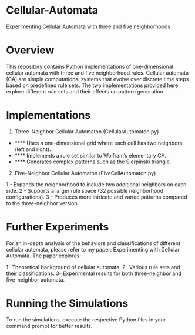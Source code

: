 # Cellular-Automata
Experimenting Cellular Automata with three and five neighborhoods

# Overview
This repository contains Python implementations of one-dimensional cellular automata with three and five neighborhood rules. Cellular automata (CA) are simple computational systems that evolve over discrete time steps based on predefined rule sets. The two implementations provided here explore different rule sets and their effects on pattern generation.

# Implementations
1. Three-Neighbor Cellular Automaton (CellularAutomaton.py)

- **** Uses a one-dimensional grid where each cell has two neighbors (left and right).
- **** Implements a rule set similar to Wolfram’s elementary CA.
- **** Generates complex patterns such as the Sierpiński triangle.

2. Five-Neighbor Cellular Automaton (FiveCellAutomaton.py)

1 - Expands the neighborhood to include two additional neighbors on each side.
2 - Supports a larger rule space (32 possible neighborhood configurations).
3 - Produces more intricate and varied patterns compared to the three-neighbor version.

# Further Experiments
For an in-depth analysis of the behaviors and classifications of different cellular automata, please refer to my paper: Experimenting with Cellular Automata.
The paper explores:

1- Theoretical background of cellular automata.
2- Various rule sets and their classifications.
3- Experimental results for both three-neighbor and five-neighbor automata.
# Running the Simulations
To run the simulations, execute the respective Python files in your command prompt for better results.

